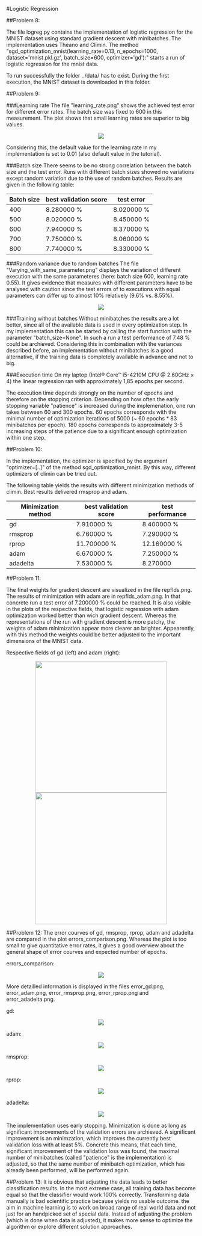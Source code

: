 #Logistic Regression

##Problem 8:

The file logreg.py contains the implementation of logistic regression for the MNIST dataset using standard gradient descent with minibatches. The implementation uses Theano and Climin.
The method "sgd_optimization_mnist(learning_rate=0.13, n_epochs=1000, dataset='mnist.pkl.gz', batch_size=600, optimizer='gd'):" starts a run of logistic regression for the mnist data.

To run successfully the folder ../data/ has to exist. During the first execution, the MNIST dataset is downloaded in this folder.


##Problem 9:

###Learning rate
The file "learning_rate.png" shows the achieved test error for different error rates. The batch size was fixed to 600 in this measurement. The plot shows that small learning rates are superior to big values. 
<p align="center">
  <img src="learning_rate.png"/>
</p>

Considering this, the default value for the learning rate in my implementation is set to 0.01 (also default value in the tutorial).

###Batch size
There seems to be no strong correlation between the batch size and the test error. Runs with different batch sizes showed no variations except random variation due to the use of random batches. Results are given in the following table:

| Batch size | best validation score | test error|
|------------|-----------------------|-----------|
| 400        | 8.280000 %            | 8.020000 %|
| 500        | 8.020000 %            | 8.450000 %|
| 600        | 7.940000 %            | 8.370000 %|
| 700        | 7.750000 %            | 8.060000 %|
| 800        | 7.740000 %            | 8.330000 %|

###Random variance due to random batches
The file "Varying_with_same_parameter.png" displays the variation of different execution with the same parameteres (here: batch size 600, learning rate 0.55). It gives evidence that measures with different parameters have to be analysed with caution since the test errors of to executions with equal parameters can differ up to almost 10% relatively (9.6% vs. 8.55%).

<p align="center">
  <img src="Varying_with_same_parameter.png"/>
</p>

###Training without batches
Without minibatches the results are a lot better, since all of the available data is used in every optimization step. In my implementation this can be started by calling the start function with the parameter "batch_size=None". In such a run a test performance of 7.48 % could be archieved. Considering this in combination with the variances described before, an implementation without minibatches is a good alternative, if the training data is completely available in advance and not to big.

###Execution time
On my laptop (Intel® Core™ i5-4210M CPU @ 2.60GHz × 4) the linear regression ran with approximately 1,85 epochs per second.

The execution time depends strongly on the number of epochs and therefore on the stopping criterion.  Depending on how often the early stopping variable "patience" is increased during the implemenation, one run takes between 60 and 300 epochs. 60 epochs corresponds with the minimal number of optimization iterations of 5000 (~ 60 epochs * 83 minibatches per epoch). 180 epochs corresponds to approximately 3-5 increasing steps of the patience due to a significant enough optimization within one step.

##Problem 10:

In the implementation, the optimizer is specified by the argument "optimizer=[..]" of the method sgd_optimization_mnist. By this way, different optimizers of climin can be tried out.

The following table yields the results with different minimization methods of climin. Best results delivered rmsprop and adam.

| Minimization method | best validation score | test performance |
|---------------------|-----------------------|------------------|
| gd                  | 7.910000 %            | 8.400000 %       |
| rmsprop             | 6.760000 %            | 7.290000 %       |
| rprop               | 11.700000 %           | 12.160000 %      |
| adam                | 6.670000 %            | 7.250000 %       |
| adadelta            | 7.530000 %            | 8.270000         |


##Problem 11:

The final weights for gradient descent are visualized in the file repflds.png. The results of minimization with adam are in repflds_adam.png. In that concrete run a test error of 7.200000 % could be reached. It is also visible in the plots of the respective fields, that logistic regression with adam optimization worked better than wich gradient descent. Whereas the representations of the run with gradient descent is more patchy, the weights of adam minimization appear more clearer an brighter. Appearently, with this method the weights could be better adjusted to the important dimensions of the MNIST data. 

Respective fields of gd (left) and adam (right):
<p align="center">
  <img src="repflds.png" width="350"/>
  <img src="repflds_adam.png" width="350"/>
</p>
##Problem 12:
The error courves of gd, rmsprop, rprop, adam and adadelta are compared in the plot errors_comparison.png. Whereas the plot is too small to give quantitative error rates, it gives a good overview about the general shape of error courves and expected number of epochs.

errors_comparison:
<p align="center">
  <img src="errors_comparison.png"/>
</p>

More detailled information is displayed in the files error_gd.png, error_adam.png, error_rmsprop.png, error_rprop.png and error_adadelta.png.

gd:
<p align="center">
  <img src="error_gd.png"/>
</p>

adam:
<p align="center">
  <img src="error_adam.png"/>
</p>

rmsprop:
<p align="center">
  <img src="error_rmsprop.png"/>
</p>

rprop:
<p align="center">
  <img src="error_rprop.png"/>
</p>

adadelta:
<p align="center">
  <img src="error_adadelta.png"/>
</p>

The implementation uses early stopping. Minimization is done as long as significant improvements of the validation errors are archieved. A significant improvement is an minimzation, which improves the currently best validation loss with at least 5%. Concrete this means, that each time, significant improvement of the validation loss was found, the maximal number of minibatches (called "patience" is the implementation) is adjusted, so that the same number of minibatch optimization, which has already been performed, will be performed again.

##Problem 13:
It is obvious that adjusting the data leads to better classification results. In the most extreme case, all training data has become equal so that the classifier would work 100% correctly. Transforming data manually is bad scientific practice because yields no usable outcome. the aim in machine learning is to work on broad range of real world data  and not just for an handpicked set of special data. Instead of adjusting the problem (which is done when data is adjusted), it makes more sense to optimize the algorithm or explore different solution approaches. 


